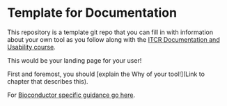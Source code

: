 # Template for Documentation

This repository is a template git repo that you can fill in with information about your own tool as you follow along with the [ITCR Documentation and Usability course](https://github.com/jhudsl/ITCR_Documentation_and_Usability).

This would be your landing page for your user!

First and foremost, you should [explain the Why of your tool!](Link to chapter that describes this).

For [Bioconductor specific guidance go here](./docs/bioconductor-guides).
